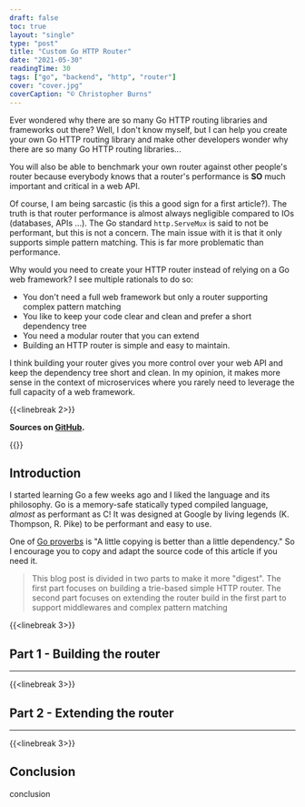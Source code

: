 ```yaml
---
draft: false
toc: true
layout: "single"
type: "post"
title: "Custom Go HTTP Router"
date: "2021-05-30"
readingTime: 30
tags: ["go", "backend", "http", "router"]
cover: "cover.jpg"
coverCaption: "© Christopher Burns"
---
```


<!--description-->

Ever wondered why there are so many Go HTTP routing libraries and frameworks out there? Well, I don't know myself, but I can help you create your
own Go HTTP routing library and make other developers wonder why there are so many Go HTTP routing libraries...

<!--more-->

You will also be able to benchmark your own router against other people's router because everybody knows that a router's performance is **SO** much
important and critical in a web API. 

Of course, I am being sarcastic (is this a good sign for a first article?). The truth is that router performance is almost always negligible compared
to IOs (databases, APIs ...). The Go standard `http.ServeMux` is said to not be performant, but this is not a concern. The main issue with it
is that it only supports simple pattern matching. This is far more problematic than performance.

Why would you need to create your HTTP router instead of relying on a Go web framework? I see multiple rationals to do so:
- You don't need a full web framework but only a router supporting complex pattern matching
- You like to keep your code clear and clean and prefer a short dependency tree
- You need a modular router that you can extend
- Building an HTTP router is simple and easy to maintain.

I think building your router gives you more control over your web API and keep the dependency tree short and clean.
In my opinion, it makes more sense in the context of microservices where you rarely need to leverage the full capacity of a web framework. 


{{<linebreak 2>}}

**Sources on [GitHub](https://github.com/9OP/9op.github.io/tree/master/content/post/gorouter/src).**

{{<linebreak>}}

## Introduction

I started learning Go a few weeks ago and I liked the language and its philosophy. 
Go is a memory-safe statically typed compiled language, *almost* as performant as C! 
It was designed at Google by living legends (K. Thompson, R. Pike) to be performant and easy to use.

One of [Go proverbs](https://go-proverbs.github.io/) is "A little copying is better than a little dependency."
So I encourage you to copy and adapt the source code of this article if you need it.

>This blog post is divided in two parts to make it more "digest". The first part focuses on building a trie-based simple
>HTTP router. The second part focuses on extending the router build in the first part to support middlewares and complex
>pattern matching

{{<linebreak 3>}}

## Part 1 - Building the router
---

{{<linebreak 3>}}

## Part 2 - Extending the router
---

{{<linebreak 3>}}

## Conclusion

conclusion
